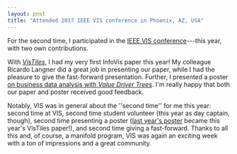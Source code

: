 ```yaml
---
layout: post
title: "Attended 2017 IEEE VIS conference in Phoenix, AZ, USA"
---
```


For the second time, I participated in the [IEEE VIS conference](http://ieeevis.org/)---this year, with two own contributions.

With [*VisTiles*](/publications/2017/vistiles/), I had my very first InfoVis paper this year!
My colleague Ricardo Langner did a great job in presenting our paper, while I had the pleasure to give the fast-forward presentation.
Further, I presented a poster [on business data analysis with *Value Driver Trees*](/publications/2017/value-driver-trees/).
I'm really happy that both our paper and poster received good feedback.
 
Notably, VIS was in general about the ''second time'' for me this year:
second time at VIS, second time student volunteer (this year as day captain, though), second time presenting a poster ([last year's poster](/publications/2016/combining-mobiles/) became this year's VisTiles paper!), and second time giving a fast-forward.
Thanks to all this and, of course, a manifold program, VIS was again an exciting week with a ton of impressions and a great community.